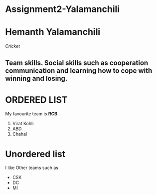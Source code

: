 # Assignment2-Yalamanchili
# Hemanth Yalamanchili
###### Cricket

Team skills. Social skills **such as cooperation** communication and **learning how to cope** with winning and losing.
-------
# ORDERED LIST
My favourite team is **RCB**
1. Virat Kohli
2. ABD
3. Chahal

# Unordered list
I like Other teams such as

* CSK
* DC
* MI
